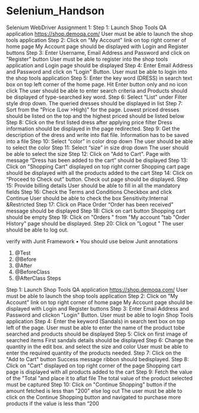 # Selenium_Handson

Selenium WebDriver Assignment 1:
Step 1:
Launch Shop Tools QA application https://shop.demoqa.com/ User must be able to launch the shop tools application
Step 2:
Click on "My Account" link on top right corner of home page My Account page should be displayed with Login and 
Register buttons
Step 3:
Enter Username, Email Address and Password and click on "Register" button User must be able to register into the shop tools application 
and Login page should be displayed
Step 4:
Enter Email Address and Password and click on "Login" Button.
User must be able to login into the shop tools application
Step 5:
Enter the key word (DRESS) in search text box on top left corner of the home 
page. Hit Enter button only and no icon click
The user should be able to enter search criteria and 
Products should be displayed of type-searched key word.
Step 6:
 Select "List" under Filter style drop down. The queried dresses should be displayed in list
Step 7:
 Sort from the "Price (Low >High)" for the page. Lowest priced dresses should be listed on the top and the 
highest priced should be listed below
Step 8:
Click on the first listed dress after applying price filter
Dress information should be displayed in the page redirected.
Step 9:
Get the description of the dress and write into flat file. Information has to be saved into a file
Step 10:
Select “color” in color drop down The user should be able to select the color
Step 11:
Select “size” in size drop down The user should be able to select the size
Step 12:
Click on "Add to Cart".
Page with message “Dress has been added to the cart” 
should be displayed
Step 13:
Click on "Shopping Cart" displayed on top right corner
Shopping cart page should be displayed with all the products 
added to the cart
Step 14:
Click on “Proceed to Check out” button. Check out page should be displayed.
Step 15:
Provide billing details User should be able to fill in all the mandatory fields
Step 16:
Check the Terms and Conditions Checkbox and click Continue User should be able to check the box
Sensitivity:Internal &Restricted
Step 17:
Click on Place Order “Order has been received” message should be displayed
Step 18:
Click on cart button Shopping cart should be empty
Step 19:
Click on "Orders " from "My account "tab "Order History" page should be displayed.
Step 20:
Click on "Logout " The user should be able to log out.



verify with Junit Framework
• You should use below Junit annotations
1. @Test
2. @Before
3. @After
4. @BeforeClass
5. @AfterClass
Steps

Step 1:
Launch Shop Tools QA application https://shop.demoqa.com/ User must be able to launch the shop tools 
application
Step 2:
Click on "My Account" link on top right corner of home page My Account page should be displayed with Login and 
Register buttons
Step 3:
Enter Email Address and Password and clickon "Login" Button. User must be able to login Shop Tools application
Step 4:
Enter the keyword (Sandals) in search text box on top left of the page. User must be able to enter the name of the product 
tobe searched and products should be displayed
Step 5:
Click on first image of searched items First sandals details should be displayed
Step 6:
Change the quantity in the edit box. and select the size and color User must be able to enter the required quantity of 
the products needed.
Step 7:
Click on the "Add to Cart" button Success message ribbon should bedisplayed.
Step 8:
Click on "Cart" displayed on top right corner of the page Shopping cart page is displayed with all 
products added to the cart
Step 9:
Fetch the value of the "Total "and place it to aflat file The total value of the product selected must be 
captured
Step 10:
Click on "Continue Shopping" button if the amount fetched is less than "200" else 
log out
The user must be able to click on the Continue 
Shopping button and navigated to purchase more 
products if the value is less than “200
